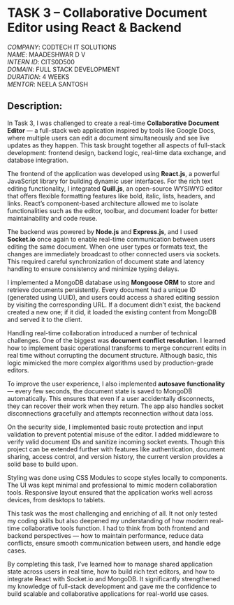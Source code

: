 # TASK 3 – Collaborative Document Editor using React & Backend

*COMPANY*: CODTECH IT SOLUTIONS  
*NAME*: MAADESHWAR D V  
*INTERN ID*: CITS0D500  
*DOMAIN*: FULL STACK DEVELOPMENT  
*DURATION*: 4 WEEKS  
*MENTOR*: NEELA SANTOSH  

## Description:

In Task 3, I was challenged to create a real-time **Collaborative Document Editor** — a full-stack web application inspired by tools like Google Docs, where multiple users can edit a document simultaneously and see live updates as they happen. This task brought together all aspects of full-stack development: frontend design, backend logic, real-time data exchange, and database integration.

The frontend of the application was developed using **React.js**, a powerful JavaScript library for building dynamic user interfaces. For the rich text editing functionality, I integrated **Quill.js**, an open-source WYSIWYG editor that offers flexible formatting features like bold, italic, lists, headers, and links. React’s component-based architecture allowed me to isolate functionalities such as the editor, toolbar, and document loader for better maintainability and code reuse.

The backend was powered by **Node.js** and **Express.js**, and I used **Socket.io** once again to enable real-time communication between users editing the same document. When one user types or formats text, the changes are immediately broadcast to other connected users via sockets. This required careful synchronization of document state and latency handling to ensure consistency and minimize typing delays.

I implemented a MongoDB database using **Mongoose ORM** to store and retrieve documents persistently. Every document had a unique ID (generated using UUID), and users could access a shared editing session by visiting the corresponding URL. If a document didn’t exist, the backend created a new one; if it did, it loaded the existing content from MongoDB and served it to the client.

Handling real-time collaboration introduced a number of technical challenges. One of the biggest was **document conflict resolution**. I learned how to implement basic operational transforms to merge concurrent edits in real time without corrupting the document structure. Although basic, this logic mimicked the more complex algorithms used by production-grade editors.

To improve the user experience, I also implemented **autosave functionality** — every few seconds, the document state is saved to MongoDB automatically. This ensures that even if a user accidentally disconnects, they can recover their work when they return. The app also handles socket disconnections gracefully and attempts reconnection without data loss.

On the security side, I implemented basic route protection and input validation to prevent potential misuse of the editor. I added middleware to verify valid document IDs and sanitize incoming socket events. Though this project can be extended further with features like authentication, document sharing, access control, and version history, the current version provides a solid base to build upon.

Styling was done using CSS Modules to scope styles locally to components. The UI was kept minimal and professional to mimic modern collaboration tools. Responsive layout ensured that the application works well across devices, from desktops to tablets.

This task was the most challenging and enriching of all. It not only tested my coding skills but also deepened my understanding of how modern real-time collaborative tools function. I had to think from both frontend and backend perspectives — how to maintain performance, reduce data conflicts, ensure smooth communication between users, and handle edge cases.

By completing this task, I’ve learned how to manage shared application state across users in real time, how to build rich text editors, and how to integrate React with Socket.io and MongoDB. It significantly strengthened my knowledge of full-stack development and gave me the confidence to build scalable and collaborative applications for real-world use cases.
